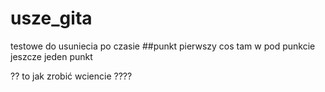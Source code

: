 # usze_gita
testowe  do usuniecia po czasie
##punkt pierwszy
  cos tam w pod punkcie
jeszcze jeden punkt  

?? to jak zrobić wciencie ????
